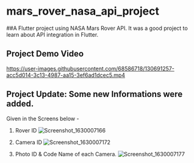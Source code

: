 # mars_rover_nasa_api_project
##A Flutter project using NASA Mars Rover API.
It was a good project to learn about API integration in Flutter.

## Project Demo Video
https://user-images.githubusercontent.com/68586718/130691257-acc5d014-3c13-4987-aa15-3ef6ad1dcec5.mp4

## Project Update: Some new Informations were added.
Given in the Screens below - 
1. Rover ID
![Screenshot_1630007166](https://user-images.githubusercontent.com/68586718/131026723-c8dcf1e3-bb0c-4111-8b97-4ec256a1569d.png)

2. Camera ID
![Screenshot_1630007172](https://user-images.githubusercontent.com/68586718/131026953-290b50f0-aa82-4f8f-b7da-ad64b4163d0e.png)

3. Photo ID & Code Name of each Camera.
![Screenshot_1630007177](https://user-images.githubusercontent.com/68586718/131027010-502e25f1-6b08-440f-b840-6b8e72832b64.png)

